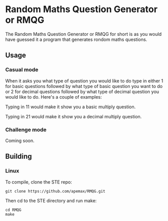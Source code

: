 # Random Maths Question Generator or RMQG

The Random Maths Question Generator or RMQG for short is as you would have guessed it a program that generates rondom maths questions.

## Usage

### Casual mode

When it asks you what type of question you would like to do type in either 1 for basic questions followed by what type of basic question you want to do or 2 for decimal questions followed by what type of decimal question you would like to do. Here's a couple of examples:

Typing in 11 would make it show you a basic multiply question.

Typing in 21 would make it show you a decimal multiply question.

### Challenge mode

Coming soon.

## Building

### Linux

To compile, clone the STE repo:

~~~
git clone https://github.com/apemax/RMQG.git
~~~

Then cd to the STE directory and run make:

~~~
cd RMQG
make
~~~
